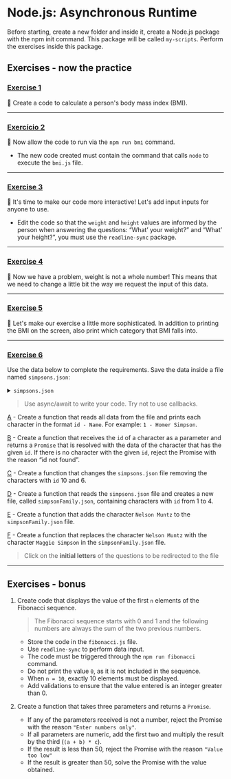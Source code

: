 # Node.js: Asynchronous Runtime

Before starting, create a new folder and inside it, create a Node.js package with the npm init command. This package will be called `my-scripts`. Perform the exercises inside this package.

## Exercises - now the practice

### [Exercise 1](./exercises/bmi.js)

🚀 Create a code to calculate a person's body mass index (BMI).

---

### [Exercício 2](./exercises/bmi.js)

🚀 Now allow the code to run via the `npm run bmi` command.
- The new code created must contain the command that calls `node` to execute the `bmi.js` file.

--- 

### [Exercise 3](./exercises/bmi.js)

🚀 It's time to make our code more interactive! Let's add input inputs for anyone to use.

- Edit the code so that the `weight` and `height` values are informed by the person when answering the questions: “What’ your weight?” and “What’ your height?”, you must use the `readline-sync` package.

---

### [Exercise 4](./exercises/bmi.js)

🚀 Now we have a problem, weight is not a whole number! This means that we need to change a little bit the way we request the input of this data.

---

### [Exercise 5](./exercises/bmi.js)

🚀 Let's make our exercise a little more sophisticated. In addition to printing the BMI on the screen, also print which category that BMI falls into.

---

### [Exercise 6](./exercises/exercise6/)
Use the data below to complete the requirements. Save the data inside a file named `simpsons.json`:

<details>
<summary><code>simpsons.json</code></summary>

```
[
  {
    "id": "1",
    "name": "Homer Simpson"
  },
  {
    "id": "2",
    "name": "Marge Simpson"
  },
  {
    "id": "3",
    "name": "Bart Simpson"
  },
  {
    "id": "4",
    "name": "Lisa Simpson"
  },
  {
    "id": "5",
    "name": "Maggie Simpson"
  },
  {
    "id": "6",
    "name": "Ned Flanders"
  },
  {
    "id": "7",
    "name": "Montgomery Burns"
  },
  {
    "id": "8",
    "name": "Nelson Muntz"
  },
  {
    "id": "9",
    "name": "Krusty"
  },
  {
    "id": "10",
    "name": "Milhouse Van Houten"
  }
]
```

</details>

> Use async/await to write your code. Try not to use callbacks.

[A](./exercises/exercise6/readSimpsons.js) - Create a function that reads all data from the file and prints each character in the format `id - Name`. For example: `1 - Homer Simpson`.

[B](./exercises/exercise6/getSimpsonsId.js) - Create a function that receives the `id` of a character as a parameter and returns a `Promise` that is resolved with the data of the character that has the given `id`. If there is no character with the given `id`, reject the Promise with the reason “id not found”.

[C](./exercises/exercise6/removeSimpsons.js) - Create a function that changes the `simpsons.json` file removing the characters with `id` 10 and 6.

[D](./exercises/exercise6/createSimpsonFamily.js) - Create a function that reads the `simpsons.json` file and creates a new file, called `simpsonFamily.json`, containing characters with `id` from 1 to 4.

[E](./exercises/exercise6/addPersonSimpsonFamily.js) - Create a function that adds the character `Nelson Muntz` to the `simpsonFamily.json` file.

[F](./exercises/exercise6/changePersonSimpsonFamily.js) - Create a function that replaces the character `Nelson Muntz` with the character `Maggie Simpson` in the `simpsonFamily.json` file.

> Click on the <strong>initial letters</strong> of the questions to be redirected to the file

---

## Exercises - bonus

1. Create code that displays the value of the first `n` elements of the Fibonacci sequence.

    > The Fibonacci sequence starts with 0 and 1 and the following numbers are always the sum of the two previous numbers.

    - Store the code in the `fibonacci.js` file.
    - Use `readline-sync` to perform data input.
    - The code must be triggered through the `npm run fibonacci` command.
    - Do not print the value `0`, as it is not included in the sequence.
    - When `n = 10`, exactly 10 elements must be displayed.
    - Add validations to ensure that the value entered is an integer greater than 0.

2. Create a function that takes three parameters and returns a `Promise`.

    - If any of the parameters received is not a number, reject the Promise with the reason `"Enter numbers only"`.
    - If all parameters are numeric, add the first two and multiply the result by the third (`(a + b) * c`).
    - If the result is less than 50, reject the Promise with the reason `"Value too low"`
    - If the result is greater than 50, solve the Promise with the value obtained.